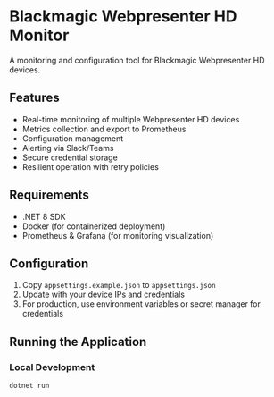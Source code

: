 # Blackmagic Webpresenter HD Monitor

A monitoring and configuration tool for Blackmagic Webpresenter HD devices.

## Features

- Real-time monitoring of multiple Webpresenter HD devices
- Metrics collection and export to Prometheus
- Configuration management
- Alerting via Slack/Teams
- Secure credential storage
- Resilient operation with retry policies

## Requirements

- .NET 8 SDK
- Docker (for containerized deployment)
- Prometheus & Grafana (for monitoring visualization)

## Configuration

1. Copy `appsettings.example.json` to `appsettings.json`
2. Update with your device IPs and credentials
3. For production, use environment variables or secret manager for credentials

## Running the Application

### Local Development

```bash
dotnet run
```
